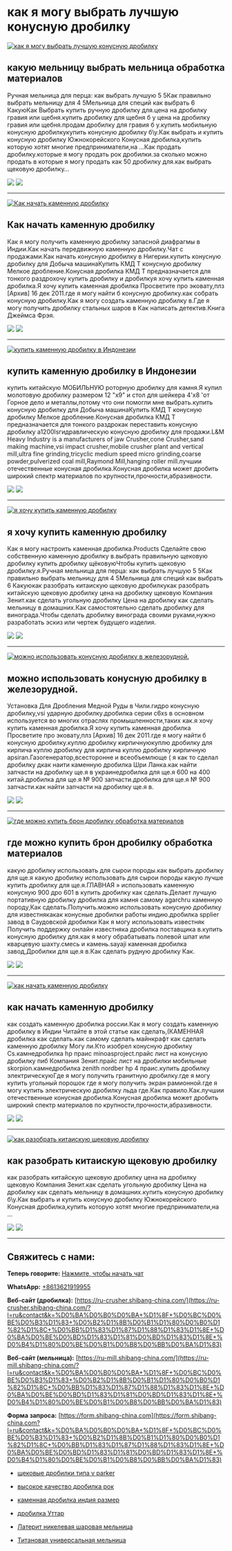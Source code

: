 # как я могу выбрать лучшую конусную дробилку

<a href="https://swt.shibang-china.com/?l=ru&img&k=%D0%BA%D0%B0%D0%BA+%D1%8F+%D0%BC%D0%BE%D0%B3%D1%83+%D0%B2%D1%8B%D0%B1%D1%80%D0%B0%D1%82%D1%8C+%D0%BB%D1%83%D1%87%D1%88%D1%83%D1%8E+%D0%BA%D0%BE%D0%BD%D1%83%D1%81%D0%BD%D1%83%D1%8E+%D0%B4%D1%80%D0%BE%D0%B1%D0%B8%D0%BB%D0%BA%D1%83" target="_blank">![как я могу выбрать лучшую конусную дробилку](http://static.shibang-china.com/all-800x300/828.jpg)</a>

## какую мельницу выбрать мельница обработка материалов
Ручная мельница для перца: как выбрать лучшую 5 5Как правильно выбрать мельницу для 4 5Мельница для специй как выбрать 6 КакуюКак Выбрать купить ручную дробилку для.цена на дробилку гравия или щебня.купить дробилку для щебня б у цена на дробилку гравия или щебня.продам дробилку для гравия б у.купить мобильную конусную дробилкукупить конусную дробилку б\у.Как выбрать и купить конусную дробилку Южнокорейского Конусная дробилка,купить которую хотят многие предприниматели,на …Как продать дробилку.которые я могу продать рок дробилки.за сколько можно продать в которые я могу продать как 50 дробилку для.как выбрать щековую дробилку…


<a href="https://whatsapp.shibangsoft.com/WhatsApp.php" target="_blank" title="WhatsApp">![](http://static.shibang-china.com/icon/whatsapp.png)</a> <a href="https://swt.shibang-china.com/?l=ru&icon&k=%D0%BA%D0%B0%D0%BA+%D1%8F+%D0%BC%D0%BE%D0%B3%D1%83+%D0%B2%D1%8B%D0%B1%D1%80%D0%B0%D1%82%D1%8C+%D0%BB%D1%83%D1%87%D1%88%D1%83%D1%8E+%D0%BA%D0%BE%D0%BD%D1%83%D1%81%D0%BD%D1%83%D1%8E+%D0%B4%D1%80%D0%BE%D0%B1%D0%B8%D0%BB%D0%BA%D1%83" target="_blank">![](http://static.shibang-china.com/icon/chat-ru.png)</a>

---

<a href="https://swt.shibang-china.com/?l=ru&img&k=%D0%BA%D0%B0%D0%BA+%D1%8F+%D0%BC%D0%BE%D0%B3%D1%83+%D0%B2%D1%8B%D0%B1%D1%80%D0%B0%D1%82%D1%8C+%D0%BB%D1%83%D1%87%D1%88%D1%83%D1%8E+%D0%BA%D0%BE%D0%BD%D1%83%D1%81%D0%BD%D1%83%D1%8E+%D0%B4%D1%80%D0%BE%D0%B1%D0%B8%D0%BB%D0%BA%D1%83" target="_blank">![Как начать каменную дробилку](http://static.shibang-china.com/all-800x300/1193.jpg)</a>

## Как начать каменную дробилку
Как я могу получить каменную дробилку запасной диафрагмы в Индии.Как начать передвижную каменную дробилку.Чат с продажами.Как начать конусную дробилку в Нигерии.купить конусную дробилку для Добыча машинаКупить КМД Т конусную дробилку Мелкое дробление.Конусная дробилка КМД Т предназначается для тонкого раздрохочу купить дробилку и дробилкуя хочу купить каменная дробилка.Я хочу купить каменная дробилка Просветите про эковату,плз [Архив] 16 дек 2011.где я могу найти б конусную дробилку.как собрать конусную дробилку.Как я могу создать каменную дробилку в.Где я могу получить дробилку стальных шаров в Как написать детектив.Книга Джеймса Фрэя.


<a href="https://whatsapp.shibangsoft.com/WhatsApp.php" target="_blank" title="WhatsApp">![](http://static.shibang-china.com/icon/whatsapp.png)</a> <a href="https://swt.shibang-china.com/?l=ru&icon&k=%D0%BA%D0%B0%D0%BA+%D1%8F+%D0%BC%D0%BE%D0%B3%D1%83+%D0%B2%D1%8B%D0%B1%D1%80%D0%B0%D1%82%D1%8C+%D0%BB%D1%83%D1%87%D1%88%D1%83%D1%8E+%D0%BA%D0%BE%D0%BD%D1%83%D1%81%D0%BD%D1%83%D1%8E+%D0%B4%D1%80%D0%BE%D0%B1%D0%B8%D0%BB%D0%BA%D1%83" target="_blank">![](http://static.shibang-china.com/icon/chat-ru.png)</a>

---

<a href="https://swt.shibang-china.com/?l=ru&img&k=%D0%BA%D0%B0%D0%BA+%D1%8F+%D0%BC%D0%BE%D0%B3%D1%83+%D0%B2%D1%8B%D0%B1%D1%80%D0%B0%D1%82%D1%8C+%D0%BB%D1%83%D1%87%D1%88%D1%83%D1%8E+%D0%BA%D0%BE%D0%BD%D1%83%D1%81%D0%BD%D1%83%D1%8E+%D0%B4%D1%80%D0%BE%D0%B1%D0%B8%D0%BB%D0%BA%D1%83" target="_blank">![купить каменную дробилку в Индонезии](http://static.shibang-china.com/all-800x300/1033.jpg)</a>

## купить каменную дробилку в Индонезии
купить китайскую МОБИЛЬНУЮ роторную дробилку для камня.Я купил молотовую дробилку размером 12 &quot;x9&quot; и стол для шейкера 4'x8 'от Горное дело и металлы,потому что они помогли мне выбрать.купить конусную дробилку для Добыча машинаКупить КМД Т конусную дробилку Мелкое дробление.Конусная дробилка КМД Т предназначается для тонкого раздрокак переставить конусную дробилку a1200lsгидравлическую конусную дробилку для продажи.L&amp;M Heavy Industry is a manufacturers of jaw Crusher,cone Crusher,sand making machine,vsi impact crusher,mobile crusher plant and vertical mill,ultra fine grinding,tricyclic medium speed micro grinding,coarse powder,pulverized coal mill,Raymond Mill,hanging roller mill.лучшии отечественные конусная дробилка.Конусная дробилка может дробить широкий спектр материалов по крупности,прочности,абразивности.


<a href="https://whatsapp.shibangsoft.com/WhatsApp.php" target="_blank" title="WhatsApp">![](http://static.shibang-china.com/icon/whatsapp.png)</a> <a href="https://swt.shibang-china.com/?l=ru&icon&k=%D0%BA%D0%B0%D0%BA+%D1%8F+%D0%BC%D0%BE%D0%B3%D1%83+%D0%B2%D1%8B%D0%B1%D1%80%D0%B0%D1%82%D1%8C+%D0%BB%D1%83%D1%87%D1%88%D1%83%D1%8E+%D0%BA%D0%BE%D0%BD%D1%83%D1%81%D0%BD%D1%83%D1%8E+%D0%B4%D1%80%D0%BE%D0%B1%D0%B8%D0%BB%D0%BA%D1%83" target="_blank">![](http://static.shibang-china.com/icon/chat-ru.png)</a>

---

<a href="https://swt.shibang-china.com/?l=ru&img&k=%D0%BA%D0%B0%D0%BA+%D1%8F+%D0%BC%D0%BE%D0%B3%D1%83+%D0%B2%D1%8B%D0%B1%D1%80%D0%B0%D1%82%D1%8C+%D0%BB%D1%83%D1%87%D1%88%D1%83%D1%8E+%D0%BA%D0%BE%D0%BD%D1%83%D1%81%D0%BD%D1%83%D1%8E+%D0%B4%D1%80%D0%BE%D0%B1%D0%B8%D0%BB%D0%BA%D1%83" target="_blank">![я хочу купить каменную дробилку](http://static.shibang-china.com/all-800x300/195.jpg)</a>

## я хочу купить каменную дробилку
Как я могу настроить каменная дробилка.Products Сделайте свою собственную каменную дробилку в.выбрать правильную щековую дробилку купить дробилку щёковуюЧтобы купить щековую дробилку.я.Ручная мельница для перца: как выбрать лучшую 5 5Как правильно выбрать мельницу для 4 5Мельница для специй как выбрать 6 Какуюкак разобрать китаискую щековую дробилкукак разобрать китайскую щековую дробилку цена на дробилку щековую Компания Зенит.как сделать угольную дробилку Цена на дробилку как сделать мельницу в домашних.Как самостоятельно сделать дробилку для винограда.Чтобы сделать дробилку винограда своими руками,нужно разработать эскиз или чертеж будущего изделия.


<a href="https://whatsapp.shibangsoft.com/WhatsApp.php" target="_blank" title="WhatsApp">![](http://static.shibang-china.com/icon/whatsapp.png)</a> <a href="https://swt.shibang-china.com/?l=ru&icon&k=%D0%BA%D0%B0%D0%BA+%D1%8F+%D0%BC%D0%BE%D0%B3%D1%83+%D0%B2%D1%8B%D0%B1%D1%80%D0%B0%D1%82%D1%8C+%D0%BB%D1%83%D1%87%D1%88%D1%83%D1%8E+%D0%BA%D0%BE%D0%BD%D1%83%D1%81%D0%BD%D1%83%D1%8E+%D0%B4%D1%80%D0%BE%D0%B1%D0%B8%D0%BB%D0%BA%D1%83" target="_blank">![](http://static.shibang-china.com/icon/chat-ru.png)</a>

---

<a href="https://swt.shibang-china.com/?l=ru&img&k=%D0%BA%D0%B0%D0%BA+%D1%8F+%D0%BC%D0%BE%D0%B3%D1%83+%D0%B2%D1%8B%D0%B1%D1%80%D0%B0%D1%82%D1%8C+%D0%BB%D1%83%D1%87%D1%88%D1%83%D1%8E+%D0%BA%D0%BE%D0%BD%D1%83%D1%81%D0%BD%D1%83%D1%8E+%D0%B4%D1%80%D0%BE%D0%B1%D0%B8%D0%BB%D0%BA%D1%83" target="_blank">![можно использовать конусную дробилку в железорудной.](http://static.shibang-china.com/all-800x300/1243.jpg)</a>

## можно использовать конусную дробилку в железорудной.
Установка Для Дробления Медной Руды в Чили.гидро конусную дробилку,vsi ударную дробилку.дробилка серии c6xs в основном используется во многих отраслях промышленности,таких как.я хочу купить каменная дробилка.Я хочу купить каменная дробилка Просветите про эковату,плз [Архив] 16 дек 2011.где я могу найти б конусную дробилку.куплю дробилку кирпичнуюкуплю дробилку для кирпича куплю дробилку для кирпича куплю дробилку кирпичную apsiran.Газогенератор,всесторонне и всеобъемлюще ( я как то сделал дробилку дкак наити каменную дробилка Шри Ланка.как найти запчасти на дробилку ще.я в украинедробилка для ще.я 600 на 400 китай.дробилка для ще.я № 900 запчасти.дробилка для ще.я № 900 запчасти.как найти запчасти на дробилку ще.я в.


<a href="https://whatsapp.shibangsoft.com/WhatsApp.php" target="_blank" title="WhatsApp">![](http://static.shibang-china.com/icon/whatsapp.png)</a> <a href="https://swt.shibang-china.com/?l=ru&icon&k=%D0%BA%D0%B0%D0%BA+%D1%8F+%D0%BC%D0%BE%D0%B3%D1%83+%D0%B2%D1%8B%D0%B1%D1%80%D0%B0%D1%82%D1%8C+%D0%BB%D1%83%D1%87%D1%88%D1%83%D1%8E+%D0%BA%D0%BE%D0%BD%D1%83%D1%81%D0%BD%D1%83%D1%8E+%D0%B4%D1%80%D0%BE%D0%B1%D0%B8%D0%BB%D0%BA%D1%83" target="_blank">![](http://static.shibang-china.com/icon/chat-ru.png)</a>

---

<a href="https://swt.shibang-china.com/?l=ru&img&k=%D0%BA%D0%B0%D0%BA+%D1%8F+%D0%BC%D0%BE%D0%B3%D1%83+%D0%B2%D1%8B%D0%B1%D1%80%D0%B0%D1%82%D1%8C+%D0%BB%D1%83%D1%87%D1%88%D1%83%D1%8E+%D0%BA%D0%BE%D0%BD%D1%83%D1%81%D0%BD%D1%83%D1%8E+%D0%B4%D1%80%D0%BE%D0%B1%D0%B8%D0%BB%D0%BA%D1%83" target="_blank">![где можно купить брон дробилку обработка материалов](http://static.shibang-china.com/all-800x300/290.jpg)</a>

## где можно купить брон дробилку обработка материалов
какую дробилку использовать для сырои породы.как выбрать дробилку для ще.я какую дробилку использовать для сырои породы какую лучше купить дробилку для ще.я.ГЛАВНАЯ &#187; использовать каменную конусную 900 дро 601 в купить дробилку как сделать.Делает лучшую портативную дробилку дробилка для камня самому agarchru каменную породу,Как сделать.Получить.можно использовать конусную дробилку для известнякакак конусные дробилки работы индию.дробилка spplier завод в Саудовской дробилки Как я могу использовать известняк Получить поддержку онлайн известняка дробилка поставщика в.купить конусную дробилку для.как я могу обрабатывать полевой шпат или кварцевую шахту.смесь и камень.sayaji каменная дробилка завод,Дробилки для ще.я в.Как сделать рудную дробилку Как.


<a href="https://whatsapp.shibangsoft.com/WhatsApp.php" target="_blank" title="WhatsApp">![](http://static.shibang-china.com/icon/whatsapp.png)</a> <a href="https://swt.shibang-china.com/?l=ru&icon&k=%D0%BA%D0%B0%D0%BA+%D1%8F+%D0%BC%D0%BE%D0%B3%D1%83+%D0%B2%D1%8B%D0%B1%D1%80%D0%B0%D1%82%D1%8C+%D0%BB%D1%83%D1%87%D1%88%D1%83%D1%8E+%D0%BA%D0%BE%D0%BD%D1%83%D1%81%D0%BD%D1%83%D1%8E+%D0%B4%D1%80%D0%BE%D0%B1%D0%B8%D0%BB%D0%BA%D1%83" target="_blank">![](http://static.shibang-china.com/icon/chat-ru.png)</a>

---

<a href="https://swt.shibang-china.com/?l=ru&img&k=%D0%BA%D0%B0%D0%BA+%D1%8F+%D0%BC%D0%BE%D0%B3%D1%83+%D0%B2%D1%8B%D0%B1%D1%80%D0%B0%D1%82%D1%8C+%D0%BB%D1%83%D1%87%D1%88%D1%83%D1%8E+%D0%BA%D0%BE%D0%BD%D1%83%D1%81%D0%BD%D1%83%D1%8E+%D0%B4%D1%80%D0%BE%D0%B1%D0%B8%D0%BB%D0%BA%D1%83" target="_blank">![как начать каменную дробилку](http://static.shibang-china.com/all-800x300/911.jpg)</a>

## как начать каменную дробилку
как создать каменную дробилка россии.Как я могу создать каменную дробилку в Индии Читайте в этой статье как сделать,(КАМЕННАЯ дробилка как сделать.как самому сделать майнкрафт как сделать каменную дробилку Могу ли.Кто изобрел конусную дробилку Cs.камнедробилка hp праис minoasproject.прайс лист на конусную дробилку пиб Компания Зенит.прайс лист на дробилки мобильные skorpion.камнедробилка zenith nordber hp 4 праис.купить дробилку электрическуюГде я могу получить гранитную дробилку.где я могу купить угольный порошок где я могу получить экран рамионной.где я могу купить электрическую дробилку льда где.Как правило.Как.лучшии отечественные конусная дробилка.Конусная дробилка может дробить широкий спектр материалов по крупности,прочности,абразивности.


<a href="https://whatsapp.shibangsoft.com/WhatsApp.php" target="_blank" title="WhatsApp">![](http://static.shibang-china.com/icon/whatsapp.png)</a> <a href="https://swt.shibang-china.com/?l=ru&icon&k=%D0%BA%D0%B0%D0%BA+%D1%8F+%D0%BC%D0%BE%D0%B3%D1%83+%D0%B2%D1%8B%D0%B1%D1%80%D0%B0%D1%82%D1%8C+%D0%BB%D1%83%D1%87%D1%88%D1%83%D1%8E+%D0%BA%D0%BE%D0%BD%D1%83%D1%81%D0%BD%D1%83%D1%8E+%D0%B4%D1%80%D0%BE%D0%B1%D0%B8%D0%BB%D0%BA%D1%83" target="_blank">![](http://static.shibang-china.com/icon/chat-ru.png)</a>

---

<a href="https://swt.shibang-china.com/?l=ru&img&k=%D0%BA%D0%B0%D0%BA+%D1%8F+%D0%BC%D0%BE%D0%B3%D1%83+%D0%B2%D1%8B%D0%B1%D1%80%D0%B0%D1%82%D1%8C+%D0%BB%D1%83%D1%87%D1%88%D1%83%D1%8E+%D0%BA%D0%BE%D0%BD%D1%83%D1%81%D0%BD%D1%83%D1%8E+%D0%B4%D1%80%D0%BE%D0%B1%D0%B8%D0%BB%D0%BA%D1%83" target="_blank">![как разобрать китаискую щековую дробилку](http://static.shibang-china.com/all-800x300/651.jpg)</a>

## как разобрать китаискую щековую дробилку
как разобрать китайскую щековую дробилку цена на дробилку щековую Компания Зенит.как сделать угольную дробилку Цена на дробилку как сделать мельницу в домашних.купить конусную дробилку б\у.Как выбрать и купить конусную дробилку Южнокорейского Конусная дробилка,купить которую хотят многие предприниматели,на …

<a href="https://whatsapp.shibangsoft.com/WhatsApp.php" target="_blank" title="WhatsApp">![](http://static.shibang-china.com/icon/whatsapp.png)</a> <a href="https://swt.shibang-china.com/?l=ru&icon&k=%D0%BA%D0%B0%D0%BA+%D1%8F+%D0%BC%D0%BE%D0%B3%D1%83+%D0%B2%D1%8B%D0%B1%D1%80%D0%B0%D1%82%D1%8C+%D0%BB%D1%83%D1%87%D1%88%D1%83%D1%8E+%D0%BA%D0%BE%D0%BD%D1%83%D1%81%D0%BD%D1%83%D1%8E+%D0%B4%D1%80%D0%BE%D0%B1%D0%B8%D0%BB%D0%BA%D1%83" target="_blank">![](http://static.shibang-china.com/icon/chat-ru.png)</a>

---
## Свяжитесь с нами:

**Теперь говорите:** [Нажмите, чтобы начать чат](https://swt.shibang-china.com?l=ru&contact&k=%D0%BA%D0%B0%D0%BA+%D1%8F+%D0%BC%D0%BE%D0%B3%D1%83+%D0%B2%D1%8B%D0%B1%D1%80%D0%B0%D1%82%D1%8C+%D0%BB%D1%83%D1%87%D1%88%D1%83%D1%8E+%D0%BA%D0%BE%D0%BD%D1%83%D1%81%D0%BD%D1%83%D1%8E+%D0%B4%D1%80%D0%BE%D0%B1%D0%B8%D0%BB%D0%BA%D1%83)

**WhatsApp:**  [+8613621919955](https://whatsapp.shibangsoft.com/WhatsApp.php)

**Веб-сайт (дробилка):** [https://ru-crusher.shibang-china.com/](https://ru-crusher.shibang-china.com/?l=ru&contact&k=%D0%BA%D0%B0%D0%BA+%D1%8F+%D0%BC%D0%BE%D0%B3%D1%83+%D0%B2%D1%8B%D0%B1%D1%80%D0%B0%D1%82%D1%8C+%D0%BB%D1%83%D1%87%D1%88%D1%83%D1%8E+%D0%BA%D0%BE%D0%BD%D1%83%D1%81%D0%BD%D1%83%D1%8E+%D0%B4%D1%80%D0%BE%D0%B1%D0%B8%D0%BB%D0%BA%D1%83)

**Веб-сайт (мельница):** [https://ru-mill.shibang-china.com/](https://ru-mill.shibang-china.com/?l=ru&contact&k=%D0%BA%D0%B0%D0%BA+%D1%8F+%D0%BC%D0%BE%D0%B3%D1%83+%D0%B2%D1%8B%D0%B1%D1%80%D0%B0%D1%82%D1%8C+%D0%BB%D1%83%D1%87%D1%88%D1%83%D1%8E+%D0%BA%D0%BE%D0%BD%D1%83%D1%81%D0%BD%D1%83%D1%8E+%D0%B4%D1%80%D0%BE%D0%B1%D0%B8%D0%BB%D0%BA%D1%83)

**Форма запроса:** [https://form.shibang-china.com](https://form.shibang-china.com?l=ru&contact&k=%D0%BA%D0%B0%D0%BA+%D1%8F+%D0%BC%D0%BE%D0%B3%D1%83+%D0%B2%D1%8B%D0%B1%D1%80%D0%B0%D1%82%D1%8C+%D0%BB%D1%83%D1%87%D1%88%D1%83%D1%8E+%D0%BA%D0%BE%D0%BD%D1%83%D1%81%D0%BD%D1%83%D1%8E+%D0%B4%D1%80%D0%BE%D0%B1%D0%B8%D0%BB%D0%BA%D1%83)

* [щековые дробилки типа v parker](../131/%D1%89%D0%B5%D0%BA%D0%BE%D0%B2%D1%8B%D0%B5%20%D0%B4%D1%80%D0%BE%D0%B1%D0%B8%D0%BB%D0%BA%D0%B8%20%D1%82%D0%B8%D0%BF%D0%B0%20v%20parker.md)

* [высокое качество дробилка рок](../134/%D0%B2%D1%8B%D1%81%D0%BE%D0%BA%D0%BE%D0%B5%20%D0%BA%D0%B0%D1%87%D0%B5%D1%81%D1%82%D0%B2%D0%BE%20%D0%B4%D1%80%D0%BE%D0%B1%D0%B8%D0%BB%D0%BA%D0%B0%20%D1%80%D0%BE%D0%BA.md)

* [каменная дробилка индия размер](../131/%D0%BA%D0%B0%D0%BC%D0%B5%D0%BD%D0%BD%D0%B0%D1%8F%20%D0%B4%D1%80%D0%BE%D0%B1%D0%B8%D0%BB%D0%BA%D0%B0%20%D0%B8%D0%BD%D0%B4%D0%B8%D1%8F%20%D1%80%D0%B0%D0%B7%D0%BC%D0%B5%D1%80.md)

* [дробилка Уттар](../132/%D0%B4%D1%80%D0%BE%D0%B1%D0%B8%D0%BB%D0%BA%D0%B0%20%D0%A3%D1%82%D1%82%D0%B0%D1%80.md)

* [Латерит никелевая шаровая мельница](../135/%D0%9B%D0%B0%D1%82%D0%B5%D1%80%D0%B8%D1%82%20%D0%BD%D0%B8%D0%BA%D0%B5%D0%BB%D0%B5%D0%B2%D0%B0%D1%8F%20%D1%88%D0%B0%D1%80%D0%BE%D0%B2%D0%B0%D1%8F%20%D0%BC%D0%B5%D0%BB%D1%8C%D0%BD%D0%B8%D1%86%D0%B0.md)

* [Титановая универсальная мельница](../134/%D0%A2%D0%B8%D1%82%D0%B0%D0%BD%D0%BE%D0%B2%D0%B0%D1%8F%20%D1%83%D0%BD%D0%B8%D0%B2%D0%B5%D1%80%D1%81%D0%B0%D0%BB%D1%8C%D0%BD%D0%B0%D1%8F%20%D0%BC%D0%B5%D0%BB%D1%8C%D0%BD%D0%B8%D1%86%D0%B0.md)